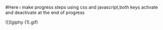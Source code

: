 #Here ı make progress steps using css and javascript,both keys activate and deactivate at the end of progress 


![](giphy (1).gif)


